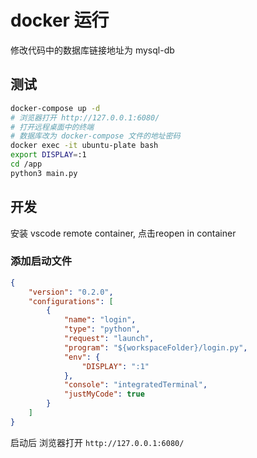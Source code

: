 # docker 运行

修改代码中的数据库链接地址为 mysql-db

## 测试

```bash
docker-compose up -d
# 浏览器打开 http://127.0.0.1:6080/
# 打开远程桌面中的终端
# 数据库改为 docker-compose 文件的地址密码
docker exec -it ubuntu-plate bash
export DISPLAY=:1
cd /app
python3 main.py
```

## 开发

安装 vscode remote container, 点击reopen in container

### 添加启动文件

```json
{
    "version": "0.2.0",
    "configurations": [
        {
            "name": "login",
            "type": "python",
            "request": "launch",
            "program": "${workspaceFolder}/login.py",
            "env": {
                "DISPLAY": ":1"
            },
            "console": "integratedTerminal",
            "justMyCode": true
        }
    ]
}

```

启动后 浏览器打开 `http://127.0.0.1:6080/`
